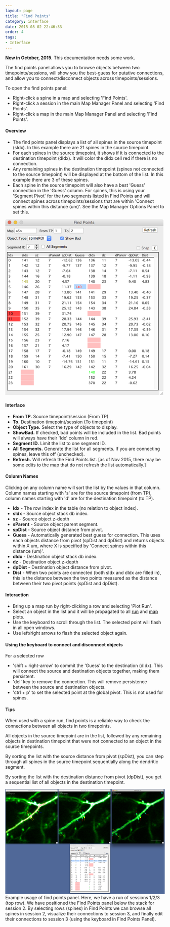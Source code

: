 ```yaml
---
layout: page
title: "Find Points"
category: interface
date: 2015-08-02 22:46:33
order: 4
tags:
- Interface
---
```


<p class="tip"><B>New in October, 2015.</B>
This documentation needs some work.
</p>

The find points panel allows you to browse objects between two timepoints/sessions, will show you the best-guess for putative connections, and allow you to connect/disconnect objects across timepoints/sessions.

To open the find points panel:

  - Right-click a spine in a map and selecting 'Find Points'.
  - Right-click a session in the main Map Manager Panel and selecting 'Find Points'.
  - Right-click a map in the main Map Manager Panel and selecting 'Find Points'.


#### Overview

- The find points panel displays a list of all spines in the source timepoint (sIdx). In this example there are 21 spines in the source timepoint.
- For each spines in the source timepoint, it shows if it is connected to the destination timepoint (dIdx). It will color the dIdx cell red if there is no connection.
- Any remaining spines in the destination timepoint (spines not connected to the source timepoint) will be displayed at the bottom of the list. In this example there are 3 of these spines.
- Each spine in the source timepoint will also have a best 'Guess' connection in the 'Guess' column. For spines, this is using your 'Segment Pivot' for the two segments listed in Find Points and will connect spines across timepoints/sessions that are within 'Connect spines within this distance (um)'. See the Map Manager Options Panel to set this.
 
<IMG class="img-float-left" SRC="images/mm3/mm3-find-points-panel.png" WIDTH="500">
<div class="print-page-break"></div>

#### Interface

  - **From TP.** Source timepoint/session (From TP)
  - **To.** Destination timepoint/session (To timepoint)
  - **Object Type.** Select the type of objects to display.
  - **ShowBad.** If checked, bad points will be included in the list. Bad points will always have their 'Idx' column in red.
  - **Segment ID.** Limit the list to one segment ID.
  - **All Segments.** Generate the list for all segments. If you are connecting spines, leave this off (unchecked).
  - **Refresh.** Will refresh the Find Points list. [as of Nov 2015, there may be some edits to the map that do not refresh the list automatically.]

#### Column Names

Clicking on any column name will sort the list by the values in that column. Column names starting with 's' are for the source timepoint (from TP), column names starting with 'd' are for the destination timepoint (to TP).

  - **Idx** - The row index in the table (no relation to object index).
  - **sIdx** - Source object stack db index.
  - **sz** - Source object z-depth
  - **sParent** - Source object parent segment.
  - **spDist** - Source object distance from pivot.
  - **Guess** - Automatically generated best guess for connection. This uses each objects distance from pivot (spDist and dpDist) and returns objects within X um, where X is specified by 'Connect spines within this distance (um)'.
  - **dIdx** - Destination object stack db index.
  - **dz** - Destination object z-depth
  - **dpDist** - Destination object distance from pivot.
  - **Dist** - When two points are connected (both sIdx and dIdx are filled in), this is the distance between the two points measured as the distance between their two pivot points (spDist and dpDist).

#### Interaction

 - Bring up a map run by right-clicking a row and selecting 'Plot Run'.
 - Select an object in the list and it will be propagated to all [run][1] and [map][2] plots.
 - Use the keyboard to scroll through the list. The selected point will flash in all open windows.
 - Use left/right arrows to flash the selected object again.
 

#### Using the keyboard to connect and disconnect objects

 For a selected row
 
 - 'shift + right-arrow' to commit the 'Guess' to the destination (dIdx). This will connect the source and destination objects together, making them persistent.
 - 'del' key to remove the connection. This will remove persistence between the source and destination objects.
 - 'ctrl + p' to set the selected point at the global pivot. This is not used for spines.

#### Tips

When used with a spine run, find points is a reliable way to check the connections between all objects in two timepoints.

All objects in the source timepoint are in the list, followed by any remaining objects in destination timepoint that were not connected to an object in the source timepoints.

By sorting the list with the source distance from pivot (spDist), you can step through all spines in the source timepoint sequentially along the dendritic segment.

By sorting the list with the destination distance from pivot (dpDist), you get a sequential list of all objects in the destination timepoint.

<IMG class="img-float-left" SRC="images/mm3/find-points-example.png" WIDTH="1000">
<div class="print-page-break"></div>
Example usage of find points panel. Here, we have a run of sessions 1/2/3 (top row). We have positioned the Find Points panel below the stack for session 2. By selecting rows (spines) in Find Points we can browse all spines in session 2, visualize their connections to session 3, and finally edit their connections to session 3 (using the keyboard in Find Points Panel).

[1]: run-plot
[2]: map-plot
